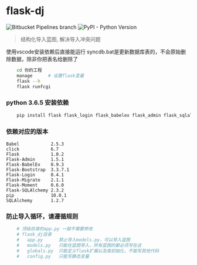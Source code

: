 
# flask-dj 
![Bitbucket Pipelines branch](https://img.shields.io/bitbucket/pipelines/atlassian/adf-builder-javascript/task/SECO-2168.svg) ![PyPI - Python Version](https://img.shields.io/pypi/pyversions/Django.svg) 

> 结构化导入蓝图, 解决导入冲突问题

使用vscode安装依赖后直接能运行
syncdb.bat是更新数据库表的，不会原始删除数据，除非你把表名给删除了

```bash
    cd 你的工程
    manage      # 设置flask变量
    flask --h
    flask runfcgi 
```

### python 3.6.5 安装依赖
```bash
    pip install flask flask_login flask_babelex flask_admin flask_sqlalchemy flask_bootstrap flask_migrate flask_moment flup-py3 flask-cli
```
### 依赖对应的版本
```
Babel            2.5.3
click            6.7
Flask            1.0.2
Flask-Admin      1.5.1
Flask-BabelEx    0.9.3
Flask-Bootstrap  3.3.7.1
Flask-Login      0.4.1
Flask-Migrate    2.1.1
Flask-Moment     0.6.0
Flask-SQLAlchemy 2.3.2
pip              10.0.1
SQLAlchemy       1.2.7
```
### 防止导入循环，请遵循规则
```python 
    # 顶级目录的app.py 一般不需要修改
    # flask_dj目录
    #   app.py      禁止导入models.py，可以导入蓝图
    #   models.py   只能在蓝图导入，所有蓝图的都必须写在这
    #   globals.py  只能定义flask扩展以及类初始化，不能写其他代码
    #   config.py   只能写静态变量
```